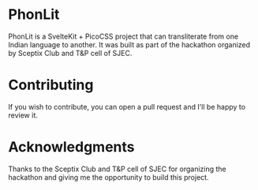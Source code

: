 # PhonLit

PhonLit is a SvelteKit + PicoCSS project that can transliterate from one Indian language to another. It was built as part of the hackathon organized by Sceptix Club and T&P cell of SJEC.

# Contributing

If you wish to contribute, you can open a pull request and I'll be happy to review it.

# Acknowledgments

Thanks to the Sceptix Club and T&P cell of SJEC for organizing the hackathon and giving me the opportunity to build this project.



